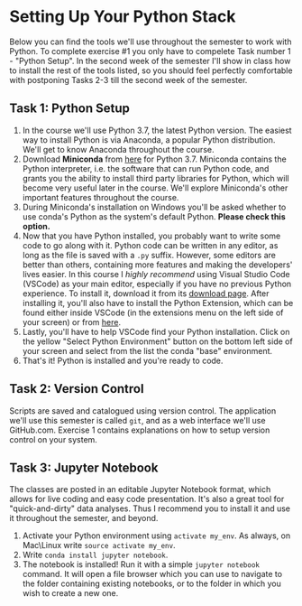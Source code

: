 # Setting Up Your Python Stack

Below you can find the tools we'll use throughout the semester to work with Python. To complete exercise #1 you only have
to compelete Task number 1 - "Python Setup". In the second week of the semester I'll show in class how to install
the rest of the tools listed, so you should feel perfectly comfortable with postponing Tasks 2-3 till the second
week of the semester.

## Task 1: Python Setup
1. In the course we'll use Python 3.7, the latest Python version. The easiest way to install Python is via
Anaconda, a popular Python distribution. We'll get to know Anaconda throughout
the course.
2. Download __Miniconda__ from [here](https://conda.io/miniconda.html) for Python 3.7. Miniconda contains the Python interpreter, i.e. the software that can run Python code, and grants you the ability to install third party libraries for Python, which will become very useful later in the course. We'll explore Miniconda's other important features throughout the course.
3. During Miniconda's installation on Windows you'll be asked whether to use conda's Python as the system's default Python. __Please check this option.__
3. Now that you have Python installed, you probably want to write some code to go along with it. Python code can be written in any editor, as long as the file is saved with a `.py` suffix. However, some editors are better than others, containing more features and making the developers' lives easier. In this course I _highly recommend_ using Visual Studio Code (VSCode) as your main editor, especially if you have no previous Python experience. To install it, download it from its [download page](https://code.visualstudio.com/Download). After installing it, you'll also have to install the Python Extension, which can be found either inside VSCode (in the extensions menu on the left side of your screen) or from [here](https://marketplace.visualstudio.com/items?itemName=ms-python.python).
5. Lastly, you'll have to help VSCode find your Python installation. Click on the yellow "Select Python Environment" button on the bottom left side of your screen and select from the list the conda "base" environment.
6. That's it! Python is installed and you're ready to code.

## Task 2: Version Control
Scripts are saved and catalogued using version control. The application we'll use this semester is called `git`, and
as a web interface we'll use GitHub.com. Exercise 1 contains explanations on how to setup version control on
your system.

## Task 3: Jupyter Notebook
The classes are posted in an editable Jupyter Notebook format, which allows for live coding and easy code presentation.
It's also a great tool for "quick-and-dirty" data analyses. Thus I recommend you to install it and use it throughout the semester,
and beyond.

1. Activate your Python environment using `activate my_env`. As always, on Mac\Linux write `source activate my_env`.
2. Write `conda install jupyter notebook`.
3. The notebook is installed! Run it with a simple `jupyter notebook` command. It will open a file browser which you can
use to navigate to the folder containing existing notebooks, or to the folder in which you wish to create a new one.


